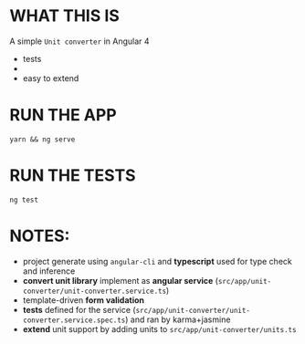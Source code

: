 # WHAT THIS IS
A simple `Unit converter` in Angular 4

- tests
- 
- easy to extend

# RUN THE APP
`yarn && ng serve`

# RUN THE TESTS
`ng test`

# NOTES:
- project generate using `angular-cli` and **typescript** used for type check and inference
- **convert unit library** implement as **angular service** (`src/app/unit-converter/unit-converter.service.ts`)
- template-driven **form validation**
- **tests** defined for the service (`src/app/unit-converter/unit-converter.service.spec.ts`) and ran by karma+jasmine
- **extend** unit support by adding units to `src/app/unit-converter/units.ts`
